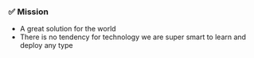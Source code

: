 ###  ✅ Mission 
* A great solution for the world
* There is no tendency for technology we are super smart to learn and deploy any type  
